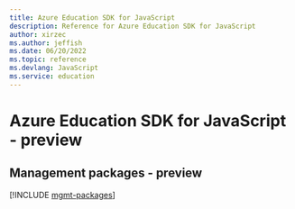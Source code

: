 ```yaml
---
title: Azure Education SDK for JavaScript
description: Reference for Azure Education SDK for JavaScript
author: xirzec
ms.author: jeffish
ms.date: 06/20/2022
ms.topic: reference
ms.devlang: JavaScript
ms.service: education
---
```

# Azure Education SDK for JavaScript - preview
## Management packages - preview
[!INCLUDE [mgmt-packages](education-mgmt-index.md)]

